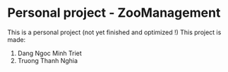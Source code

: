 # Personal project - ZooManagement
This is a personal project (not yet finished and optimized !)
This project is made:
1. Dang Ngoc Minh Triet
2. Truong Thanh Nghia

